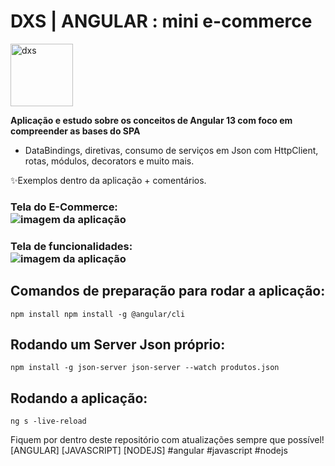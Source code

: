 # DXS | ANGULAR : mini e-commerce
<img src="https://dataxstudios.com.br/assets/images/logo_DXS_400_190.png" alt="dxs" width="100"/> 

**Aplicação e estudo sobre os conceitos de Angular 13 com foco em compreender as bases do SPA**  

- DataBindings, diretivas, consumo de serviços em Json com HttpClient, rotas, módulos, decorators e muito mais.  

✨Exemplos dentro da aplicação + comentários.

### Tela do E-Commerce:<br>![imagem da aplicação](https://dataxstudios.com.br/assets/images/github/angular_mini_ecommerce_1.PNG)<br>
### Tela de funcionalidades:<br>![imagem da aplicação](https://dataxstudios.com.br/assets/images/github/angular_mini_ecommerce_2.PNG)

## Comandos de preparação para rodar a aplicação:
``npm install
npm install -g @angular/cli``

## Rodando um Server Json próprio:
``npm install -g json-server
json-server --watch produtos.json``

## Rodando a aplicação:
``ng s -live-reload``

Fiquem por dentro deste repositório com atualizações sempre que possível!  
[ANGULAR] [JAVASCRIPT] [NODEJS] #angular #javascript #nodejs  
